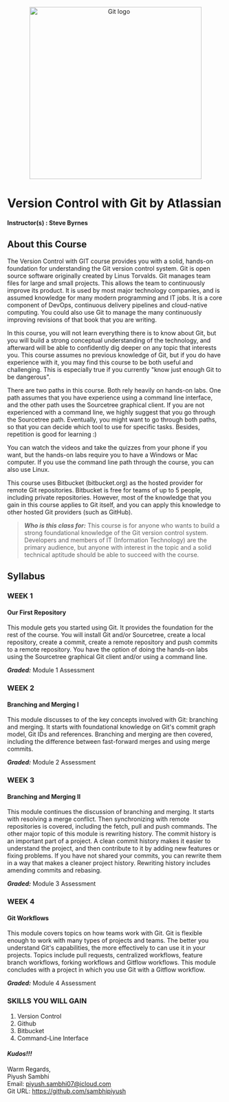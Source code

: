 <p align="center">
  <a href="javascript:void(0)" rel="noopener">
 <img width=400px  src="https://encrypted-tbn0.gstatic.com/images?q=tbn%3AANd9GcR3YXEjYb_hJD9BK5Lhtn-OD12ScvFuQ4yma6OBeafXIf2aJhnQ" alt="Git logo"></a>
</p>

# Version Control with Git by Atlassian

#### Instructor(s) : Steve Byrnes


## About this Course

The Version Control with GIT course provides  you with a solid, hands-on foundation for understanding the Git version control system.  Git is open source software originally created by Linus Torvalds. Git manages team files for large and small projects. This allows the team to continuously improve its product. It is used by most major technology companies, and is assumed knowledge for many modern programming and IT jobs.  It is a core component of DevOps, continuous delivery pipelines and cloud-native computing. You could also use Git to manage the many continuously improving revisions of that book that you are writing. 

In this course, you will not learn everything there is to know about Git, but you will build a strong conceptual understanding of the technology, and afterward will be able to confidently dig deeper on any topic that interests you. This course assumes no previous knowledge of Git, but if you do have experience with it, you may find this course to be both useful and challenging. This is especially true if you currently "know just enough Git to be dangerous". 

There are two paths in this course. Both rely heavily on hands-on labs. One path assumes that you have experience using a command line interface, and the other path uses the Sourcetree graphical client. If you are not experienced with a command line, we highly suggest that you go through the Sourcetree path. Eventually, you might want to go through both paths, so that you can decide which tool to use for specific tasks. Besides, repetition is good for learning :)

You can watch the videos and take the quizzes from your phone if you want, but the hands-on labs require you to have a Windows or Mac computer. If you use the command line path through the course, you can also use Linux. 

This course uses Bitbucket (bitbucket.org) as the hosted provider for remote Git repositories. Bitbucket is free for teams of up to 5 people, including private repositories. However, most of the knowledge that you gain in this course applies to Git itself, and you can apply this knowledge to other hosted Git providers (such as GitHub). 


> ***Who is this class for:*** This course is for anyone who wants to build a strong foundational knowledge of the Git version control system. Developers and members of IT (Information Technology) are the primary audience, but anyone with interest in the topic and a solid technical aptitude should be able to succeed with the course.


## Syllabus

### WEEK 1

#### Our First Repository

This module gets you started using Git. It provides the foundation for the rest of the course. You will install Git and/or Sourcetree, create a local repository, create a commit, create a remote repository and push commits to a remote repository. You have the option of doing the hands-on labs using the Sourcetree graphical Git client and/or using a command line.

***Graded:*** Module 1 Assessment


### WEEK 2

#### Branching and Merging I

This module discusses to of the key concepts involved with Git: branching and merging. It starts with foundational knowledge on Git's commit graph model, Git IDs and references. Branching and merging are then covered, including the difference between fast-forward merges and using merge commits.

***Graded:*** Module 2 Assessment


### WEEK 3

#### Branching and Merging II

This module continues the discussion of branching and merging. It starts with resolving a merge conflict. Then synchronizing with remote repositories is covered, including the fetch, pull and push commands. The other major topic of this module is rewriting history. The commit history is an important part of a project. A clean commit history makes it easier to understand the project, and then contribute to it by adding new features or fixing problems. If you have not shared your commits, you can rewrite them in a way that makes a cleaner project history. Rewriting history includes amending commits and rebasing.

***Graded:*** Module 3 Assessment


### WEEK 4

#### Git Workflows

This module covers topics on how teams work with Git. Git is flexible enough to work with many types of projects and teams. The better you understand Git's capabilities, the more effectively to can use it in your projects. Topics include pull requests, centralized workflows, feature branch workflows, forking workflows and Gitflow workflows. This module concludes with a project in which you use Git with a Gitflow workflow.

***Graded:*** Module 4 Assessment


### SKILLS YOU WILL GAIN
1. Version Control
1. Github
1. Bitbucket
1. Command-Line Interface


#### ***Kudos!!!***

Warm Regards, \
Piyush Sambhi \
Email: piyush.sambhi07@icloud.com \
Git URL: https://github.com/sambhipiyush